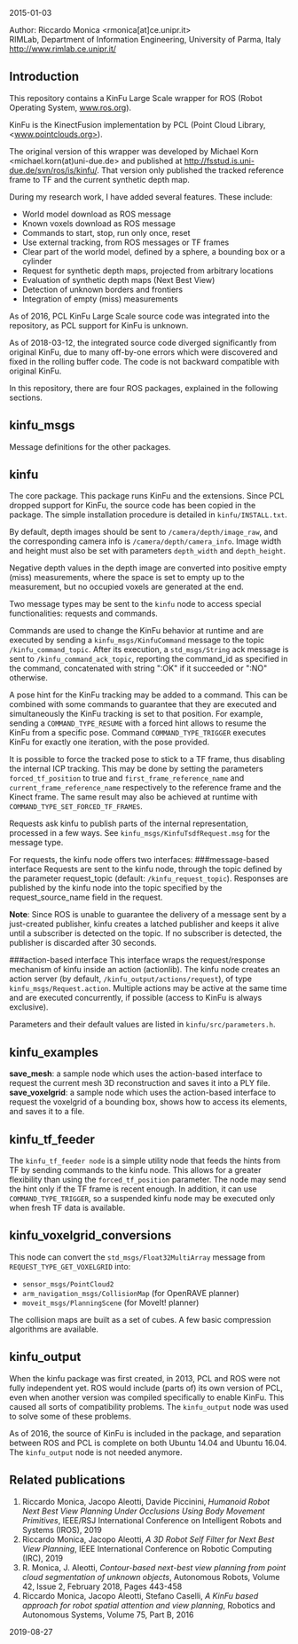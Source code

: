 2015-01-03

Author: Riccardo Monica <rmonica[at]ce.unipr.it>  
  RIMLab, Department of Information Engineering, University of Parma, Italy  
  <http://www.rimlab.ce.unipr.it/>

Introduction
------------

This repository contains a KinFu Large Scale wrapper for ROS (Robot Operating System, www.ros.org).

KinFu is the KinectFusion implementation by PCL (Point Cloud Library, <www.pointclouds.org>).

The original version of this wrapper was developed by Michael Korn &lt;michael.korn(at)uni-due.de&gt; and published at <http://fsstud.is.uni-due.de/svn/ros/is/kinfu/>. That version only published the tracked reference frame to TF and the current synthetic depth map.

During my research work, I have added several features. These include:

- World model download as ROS message
- Known voxels download as ROS message
- Commands to start, stop, run only once, reset
- Use external tracking, from ROS messages or TF frames
- Clear part of the world model, defined by a sphere, a bounding box or a cylinder
- Request for synthetic depth maps, projected from arbitrary locations
- Evaluation of synthetic depth maps (Next Best View)
- Detection of unknown borders and frontiers
- Integration of empty (miss) measurements

As of 2016, PCL KinFu Large Scale source code was integrated into the repository, as PCL support for KinFu is unknown.

As of 2018-03-12, the integrated source code diverged significantly from original KinFu, due to many off-by-one errors which were discovered and fixed in the rolling buffer code.
The code is not backward compatible with original KinFu.

In this repository, there are four ROS packages, explained in the following sections.

kinfu\_msgs
-----------

Message definitions for the other packages.

kinfu
-----

The core package. This package runs KinFu and the extensions. Since PCL dropped support for KinFu, the source code has been copied in the package. The simple installation procedure is detailed in `kinfu/INSTALL.txt`.

By default, depth images should be sent to `/camera/depth/image_raw`, and the corresponding camera info is `/camera/depth/camera_info`. Image width and height must also be set with parameters `depth_width` and `depth_height`.

Negative depth values in the depth image are converted into positive empty (miss) measurements, where the space is set to empty up to the measurement, but no occupied voxels are generated at the end.

Two message types may be sent to the `kinfu` node to access special functionalities: requests and commands.

Commands are used to change the KinFu behavior at runtime and are executed by sending a `kinfu_msgs/KinfuCommand` message to the topic `/kinfu_command_topic`. After its execution, a `std_msgs/String` ack message is sent to `/kinfu_command_ack_topic`, reporting the command_id as specified in the command, concatenated with string ":OK" if it succeeded or ":NO" otherwise.

A pose hint for the KinFu tracking may be added to a command. This can be combined with some commands to guarantee that they are executed and simultaneously the KinFu tracking is set to that position. For example, sending a `COMMAND_TYPE_RESUME` with a forced hint allows to resume the KinFu from a specific pose. Command `COMMAND_TYPE_TRIGGER` executes KinFu for exactly one iteration, with the pose provided.

It is possible to force the tracked pose to stick to a TF frame, thus disabling the internal ICP tracking. This may be done by setting the parameters `forced_tf_position` to true and `first_frame_reference_name` and `current_frame_reference_name` respectively to the reference frame and the Kinect frame. The same result may also be achieved at runtime with `COMMAND_TYPE_SET_FORCED_TF_FRAMES`.

Requests ask kinfu to publish parts of the internal representation, processed in a few ways.
See `kinfu_msgs/KinfuTsdfRequest.msg` for the message type.

For requests, the kinfu node offers two interfaces:
###message-based interface
Requests are sent to the kinfu node, through the topic defined by the parameter request_topic (default: `/kinfu_request_topic`).
Responses are published by the kinfu node into the topic specified by the request_source_name field in the request.

**Note**: Since ROS is unable to guarantee the delivery of a message sent by a just-created publisher, kinfu creates a latched publisher and keeps it alive until a subscriber is detected on the topic. If no subscriber is detected, the publisher is discarded after 30 seconds.

###action-based interface
This interface wraps the request/response mechanism of kinfu inside an action (actionlib).
The kinfu node creates an action server (by default, `/kinfu_output/actions/request`), of type `kinfu_msgs/Request.action`.
Multiple actions may be active at the same time and are executed concurrently, if possible (access to KinFu is always exclusive).

Parameters and their default values are listed in `kinfu/src/parameters.h`.

kinfu\_examples
---------------

**save_mesh**: a sample node which uses the action-based interface to request the current mesh 3D reconstruction and saves it into a PLY file.
**save_voxelgrid**: a sample node which uses the action-based interface to request the voxelgrid of a bounding box, shows how to access its elements, and saves it to a file.

kinfu\_tf\_feeder
-----------------

The `kinfu_tf_feeder node` is a simple utility node that feeds the hints from TF by sending commands to the kinfu node. This allows for a greater flexibility than using the `forced_tf_position` parameter. The node may send the hint only if the TF frame is recent enough. In addition, it can use `COMMAND_TYPE_TRIGGER`, so a suspended kinfu node may be executed only when fresh TF data is available.

kinfu\_voxelgrid\_conversions
-----------------------------

This node can convert the `std_msgs/Float32MultiArray` message from `REQUEST_TYPE_GET_VOXELGRID` into:

- `sensor_msgs/PointCloud2`
- `arm_navigation_msgs/CollisionMap` (for OpenRAVE planner)
- `moveit_msgs/PlanningScene` (for MoveIt! planner)

The collision maps are built as a set of cubes. A few basic compression algorithms are available.

kinfu\_output
-------------

When the kinfu package was first created, in 2013, PCL and ROS were not fully independent yet. ROS would include (parts of) its own version of PCL, even when another version was compiled specifically to enable KinFu. This caused all sorts of compatibility problems. The `kinfu_output` node was used to solve some of these problems.

As of 2016, the source of KinFu is included in the package, and separation between ROS and PCL is complete on both Ubuntu 14.04 and Ubuntu 16.04. The `kinfu_output` node is not needed anymore.

Related publications
--------------------

1. Riccardo Monica, Jacopo Aleotti, Davide Piccinini, *Humanoid Robot Next Best View Planning Under Occlusions Using Body Movement Primitives*, IEEE/RSJ International Conference on Intelligent Robots and Systems (IROS), 2019
2. Riccardo Monica, Jacopo Aleotti, *A 3D Robot Self Filter for Next Best View Planning*, IEEE International Conference on Robotic Computing (IRC), 2019
3. R. Monica, J. Aleotti, *Contour-based next-best view planning from point cloud segmentation of unknown objects*, Autonomous Robots, Volume 42, Issue 2, February 2018, Pages 443-458
4. Riccardo Monica, Jacopo Aleotti, Stefano Caselli, *A KinFu based approach for robot spatial attention and view planning*, Robotics and Autonomous Systems, Volume 75, Part B, 2016

2019-08-27
